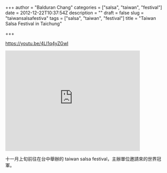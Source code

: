 +++
author = "Balduran Chang"
categories = ["salsa", "taiwan", "festival"]
date = 2012-12-22T10:37:54Z
description = ""
draft = false
slug = "taiwansalsafestiva"
tags = ["salsa", "taiwan", "festival"]
title = "Taiwan Salsa Festival in Taichung"

+++


https://youtu.be/4LI1q4yZGwI

<iframe width="420" height="315" src="https://www.youtube.com/embed/4LI1q4yZGwI" frameborder="0" allowfullscreen></iframe>


十一月上旬前往在台中舉辦的 taiwan salsa festival，主辦單位邀請來的世界冠軍。

